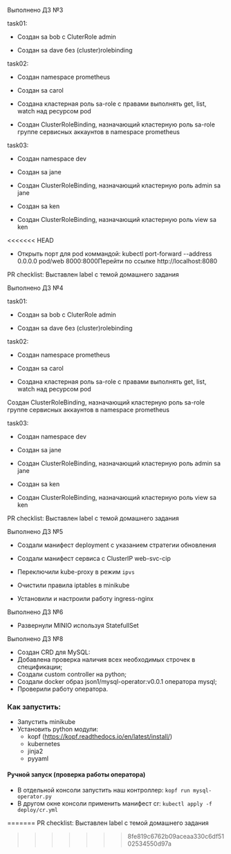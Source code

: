 Выполнено ДЗ №3

task01:

- Создан sa bob с CluterRole admin

- Создан sa dave без (cluster)rolebinding

task02:

- Создан namespace prometheus

- Создан sa carol

- Создана кластерная роль sa-role с правами выполнять get, list, watch над ресурсом pod

- Создан ClusterRoleBinding, назначающий кластерную роль sa-role группе сервисных аккаунтов в namespace prometheus

task03:

- Создан namespace dev

- Создан sa jane

- Создан ClusterRoleBinding, назначающий кластерную роль admin sa jane

- Создан sa ken

- Создан ClusterRoleBinding, назначающий кластерную роль view sa ken

<<<<<<< HEAD
- Открыть порт для pod коммандой: kubectl port-forward --address 0.0.0.0 pod/web 8000:8000Перейти по ссылке http://localhost:8080


PR checklist:
 Выставлен label с темой домашнего задания


Выполнено ДЗ №4

task01:

- Создан sa bob с CluterRole admin

- Создан sa dave без (cluster)rolebinding

task02:

- Создан namespace prometheus

- Создан sa carol

- Создана кластерная роль sa-role с правами выполнять get, list, watch над ресурсом pod

Создан ClusterRoleBinding, назначающий кластерную роль sa-role группе сервисных аккаунтов в namespace prometheus

task03:

- Создан namespace dev

- Создан sa jane

- Создан ClusterRoleBinding, назначающий кластерную роль admin sa jane

- Создан sa ken

- Создан ClusterRoleBinding, назначающий кластерную роль view sa ken

PR checklist: Выставлен label с темой домашнего задания





Выполнено ДЗ №5


- Создали манифест deployment с указанием стратегии обновления

- Создали манифест сервиса с ClusterIP web-svc-cip

- Переключили kube-proxy в режим `ipvs`
 
- Очистили правила iptables в minikube

- Установили и настроили работу ingress-nginx


Выполнено ДЗ №6

- Развернули MINIO используя StatefullSet



Выполнено ДЗ №8

- Создан CRD для MySQL:
- Добавлена проверка наличия всех необходимых строчек в спецификации;
- Создали custom controller на python;
- Создали docker образ json1/mysql-operator:v0.0.1 оператора mysql;
- Проверили работу оператора.



### Как запустить: 
- Запустить minikube
- Установить python модули:
  - kopf (https://kopf.readthedocs.io/en/latest/install/)
  - kubernetes
  - jinja2
  - pyyaml

#### Ручной запуск (проверка работы оператора)
- В отдельной консоли запустить наш контроллер: `kopf run mysql-operator.py`
- В другом окне консоли применить манифест cr: `kubectl apply -f deploy/cr.yml`

=======
 PR checklist:
      Выставлен label с темой домашнего задания
>>>>>>> 8fe819c6762b09aceaa330c6df5102534550d97a
